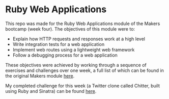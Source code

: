 # Ruby Web Applications

This repo was made for the Ruby Web Applications module of the Makers bootcamp (week four). The objectives of this module were to:

- Explain how HTTP requests and responses work at a high level
- Write integration tests for a web application
- Implement web routes using a lightweight web framework
- Follow a debugging process for a web application

These objectives were achieved by working through a sequence of exercises and challenges over one week, a full list of which can be found in the original Makers module [here](https://github.com/makersacademy/web-applications).

My completed challenge for this week (a Twitter clone called Chitter, built using Ruby and Sinatra) can be found [here](https://github.com/atcq9876/chitter-challenge).

